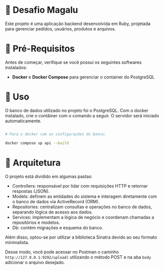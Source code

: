 # :memo: Desafio Magalu

Este projeto é uma aplicação backend desenvolvida em Ruby, projetada para gerenciar pedidos, usuários, produtos e arquivos. 

# :round_pushpin: Pré-Requisitos

Antes de começar, verifique se você possui os seguintes softwares instalados:

- **Docker** e **Docker Compose** para gerenciar o container do PostgreSQL

# :game_die: Uso

O banco de dados utilizado no projeto foi o PostgreSQL. Com o docker instalado, crie o contâiner com o comando a seguir. O servidor será iniciado automaticamente. 
``` bash

# Para o docker com as configurações do banco: 

docker compose up api --build

```
# :open_file_folder: Arquitetura

O projeto está dividido em algumas pastas:  

- Controllers: responsável por lidar com requisições HTTP e retornar respostas (JSON). 
- Models: definem as entidades do sistema e interagem diretamente com o banco de dados via ActiveRecord (ORM). 
- Repositories: centralizam consultas e operações no banco de dados, separando lógica de acesso aos dados.
- Services: implementam a lógica de negócio e coordenam chamadas a repositórios e modelos. 
- Db: contém migrações e esquema do banco.

Além disso, optou-se por utilizar a biblioteca Sinatra devido ao seu formato minimalista. 

Desse modo, você pode acessar no Postman o caminho `http://127.0.0.1:9292/upload)` utilizando o método POST e na aba `body` adicionar o arquivo desejado. 
